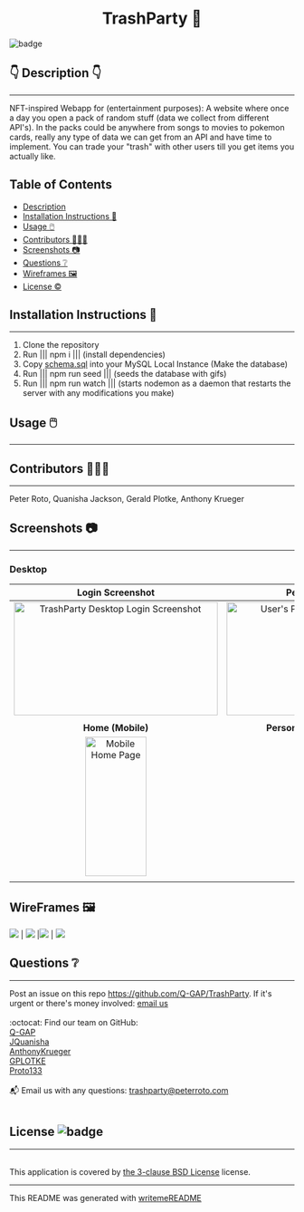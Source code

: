 
  <h1 align="center">TrashParty 🎉 </h1>
    
  ![badge](https://img.shields.io/badge/license-BSD_3_Clause-brightgreen)<br />
  
  ## 👇  Description  👇
---
  
  NFT-inspired Webapp  for (entertainment purposes): A website where once a day you open a pack of random stuff (data we collect from different API's). In the packs could be anywhere from songs to movies to pokemon cards, really any type of data we can get from an API and have time to implement. You can trade your "trash" with other users till you get items you actually like.
 
  ## Table of Contents 
  - [Description](#--description--)
  - [Installation Instructions 📣](#installation-instructions-)
  - [Usage 🖱️](#usage-️)
  - [Contributors 🧑‍🤝‍🧑](#contributors-)
  - [Screenshots 📷](#screenshots-)
  - [Questions ❔](#questions-)
  - [Wireframes 🖼️](#wireframes-️)
  - [License ©️](#license-️)
    
  ## Installation Instructions 📣
---
  1. Clone the repository
  2. Run |||  npm i  |||  (install dependencies)
  3. Copy [schema.sql](./db/schema.sql) into your MySQL Local Instance (Make the database)
  4. Run ||| npm run seed ||| (seeds the database with gifs)
  5. Run |||  npm run watch  |||  (starts nodemon as a daemon that restarts the server with any modifications you make)
  
  
  ## Usage 🖱️
---

  
  
  ## Contributors 🧑‍🤝‍🧑
---
  Peter Roto, Quanisha Jackson, Gerald Plotke, Anthony Krueger
  
  ## Screenshots 📷
---

### Desktop

 |  Login Screenshot                              | Personal Trash Pile                                            | Landfill                                               |   
|:----------------------------------:|:----------------------------------:|:----------------------------------:|
  | <img alt="TrashParty Desktop Login Screenshot" href="./public/images/README/desktop_login.png" src="./public/images/README/desktop_login.png" width="360" height="200"> |<img alt="User's Personal Trash Screenshot" href="./public/images/README/desktop_collection.png" src="./public/images/README/desktop_collection.png" width="360" height="200">|<img alt="New Pack Screenshot" href="./public/images/README/desktop_newpack.png" src="./public/images/README/desktop_newpack.png" width="340" height="200">|
  |      |                |
  |         **Home (Mobile)**                                         |        **Personal Trash Pile (Mobile)**                               |     **Dashboard     (Mobile)**                                               |
  |<img alt="Mobile Home Page" href="./public/images/README/splash_mobile.jpg" src="./public/images/README/splash_mobile.jpg" width="108" height="246"> | <img alt="Mobile trash collection page" href="./public/images/README/collection_mobile.jpg" src="./public/images/README/collection_mobile.jpg" width="108" height="246">|<img alt="Mobile Home Page" href="./public/images/README/dash_mobile.png" src="./public/images/README/dash_mobile.png" width="108" height="246">
|                   |                   |
  ## WireFrames 🖼️

  <img src="./public/images/wireframes/collection.PNG"> | <img src="./public/images/wireframes/dashboard.PNG"> |<img src="./public/images/wireframes/landfill.PNG"> | <img src="./public/images/wireframes/login.PNG">

## Questions ❔

---

  Post an issue on this repo https://github.com/Q-GAP/TrashParty. If it's urgent or there's money involved: [email us](mailto:trashparty@peterroto.com)
  <br />
  <br />
  :octocat: Find our team on GitHub: <br />
  [Q-GAP](https://github.com/Q-GAP)<br/>
  [JQuanisha](https://github.com/jquanisha)<br />
  [AnthonyKrueger](https://github.com/AnthonyKrueger)<br />
  [GPLOTKE](https://github.com/GPLOTKE)<br />
  [Proto133](https://github.com/Proto133)<br />
  <br />
  📬 Email us with any questions: trashparty@peterroto.com<br /><br />
  
  ## License ![badge](https://img.shields.io/badge/license-BSD_3_Clause-brightgreen)
---
  <br />
  This application is covered by <a href="https://opensource.org/licenses/BSD-3-Clause"> the 3-clause BSD License</a> license. 

  --------------------------- 
 

  This README was generated with [writemeREADME](https://github.com/proto133/writemeREADME) 
  
